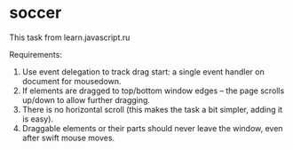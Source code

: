 # soccer
This task from learn.javascript.ru

Requirements:

1. Use event delegation to track drag start: a single event handler on document for mousedown.
2. If elements are dragged to top/bottom window edges – the page scrolls up/down to allow further dragging.
3. There is no horizontal scroll (this makes the task a bit simpler, adding it is easy).
4. Draggable elements or their parts should never leave the window, even after swift mouse moves.
